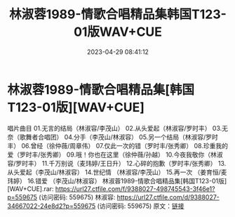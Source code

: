 ﻿---
title: 林淑蓉1989-情歌合唱精品集韩国T123-01版WAV+CUE
date: 2023-04-29 08:41:12
categories: WAV车载音乐、镜像
tags: 华语中文
---
# 林淑蓉1989-情歌合唱精品集[韩国T123-01版][WAV+CUE]

唱片曲目
01.无言的结局（林淑容/李茂山）
02.从头爱起（林淑容/罗时丰）
03.无奈（歌舞者合唱团）
04.分手（李茂山/林淑容）
05.另一个结局（林淑容/罗时丰）
06.曾经（徐仲薇/周章伟）
07.仅此一次的错（罗时丰/张秀卿）
08.珍重我的爱（罗时丰/张秀卿）
09.哦！你也在这里（徐仲薇/孙越）
10.今夜我敬你（林淑容/罗时丰）
11.千万别说（麦玮婷/王日升）
12.心碎的抱歉（罗时丰/张秀卿）
13.从头爱起（李茂山/林淑容）
14.世纪情 （林淑容/李茂山）
15.再一次 （姜育恒/麦玮婷）
16.错爱 （李茂山/林淑容）
林淑蓉1989-情歌合唱精品集[韩国T123-01版][WAV+CUE].rar: https://url27.ctfile.com/f/9388027-498745543-3f46e1?p=559675
(访问密码: 559675)
林淑容: https://url27.ctfile.com/d/9388027-34667022-24e8d2?p=559675
(访问密码: 559675)
原文：[链接](https://blog.sina.com.cn/s/blog_1647c7e76010311nq.html)